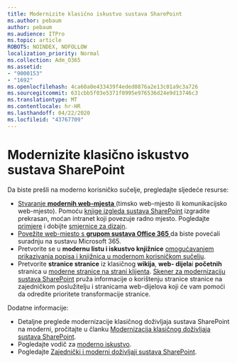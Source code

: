 ```yaml
---
title: Modernizite klasično iskustvo sustava SharePoint
ms.author: pebaum
author: pebaum
ms.audience: ITPro
ms.topic: article
ROBOTS: NOINDEX, NOFOLLOW
localization_priority: Normal
ms.collection: Adm_O365
ms.assetid:
- "9000153"
- "1692"
ms.openlocfilehash: 4ca60a0e433439f4eded0876a2e13c01a9c3a726
ms.sourcegitcommit: 631cbb5f03e5371f0995e976536d24e9d13746c3
ms.translationtype: MT
ms.contentlocale: hr-HR
ms.lasthandoff: 04/22/2020
ms.locfileid: "43767709"
---
```

# <a name="modernize-your-classic-sharepoint-experience"></a>Modernizite klasično iskustvo sustava SharePoint

Da biste prešli na moderno korisničko sučelje, pregledajte sljedeće resurse:

- [Stvaranje **modernih web-mjesta** ](https://support.office.com/article/create-a-team-site-in-sharepoint-ef10c1e7-15f3-42a3-98aa-b5972711777d) (timsko web-mjesto ili komunikacijsko web-mjesto). Pomoću [knjige izgleda sustava SharePoint](https://lookbook.microsoft.com/assets/SharePoint_lookbook_2019.pdf) izgradite prekrasan, moćan intranet koji povezuje radno mjesto. Pogledajte [primjere](https://lookbook.microsoft.com/) i dobijte [smjernice za dizajn](https://spdesign.azurewebsites.net/).
- [Povežite web-mjesto s **grupom sustava Office 365** ](https://docs.microsoft.com/sharepoint/dev/transform/modernize-connect-to-office365-group) da biste povećali suradnju na sustavu Microsoft 365.
- Pretvorite se u **modernu listu i iskustvo knjižnice** [omogućavanjem prikazivanja popisa i knjižnica u modernom korisničkom sučelju](https://docs.microsoft.com/sharepoint/dev/transform/modernize-userinterface-lists-and-libraries).
- Pretvorite **stranice stranice** iz klasičnog **wikija**, **web- dijela**i **početnih** stranica u [moderne stranice na strani klijenta](https://docs.microsoft.com/sharepoint/dev/transform/modernize-userinterface-site-pages). [Skener za modernizaciju sustava SharePoint](https://docs.microsoft.com/sharepoint/dev/transform/modernize-scanner) pruža informacije o korištenju stranice stranice na zajedničkom poslužitelju i stranicama web-dijelova koji će vam pomoći da odredite prioritete transformacije stranice.

Dodatne informacije:

- Detaljne preglede modernizacije klasičnog doživljaja sustava SharePoint na moderni, pročitajte u članku [Modernizacija klasičnog doživljaja sustava SharePoint](https://docs.microsoft.com/sharepoint/dev/transform/modernize-classic-sites).
- Pogledajte vodič za [moderno iskustvo](https://docs.microsoft.com/sharepoint/guide-to-sharepoint-modern-experience).
- Pogledajte [Zajednički i moderni doživljaji sustava SharePoint](https://support.office.com/article/sharepoint-classic-and-modern-experiences-5725c103-505d-4a6e-9350-300d3ec7d73f).
